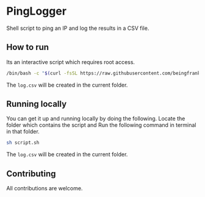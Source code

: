 # PingLogger

Shell script to ping an IP and log the results in a CSV file.


## How to run

Its an interactive script which requires root access. 

```bash
/bin/bash -c "$(curl -fsSL https://raw.githubusercontent.com/beingfranklin/PingLogger/main/ping.sh)"
```
The `log.csv` will be created in the current folder.

## Running locally

You can get it up and running locally by doing the following. Locate the folder which contains the script and Run the following command in terminal in that folder.

```bash
sh script.sh
```

The `log.csv` will be created in the current folder.

## Contributing

All contributions are welcome.

